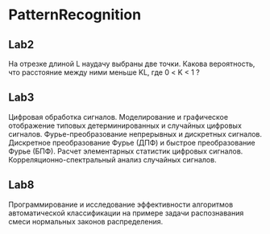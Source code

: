 # PatternRecognition

## Lab2
На отрезке длиной L наудачу выбраны две точки. Какова вероятность, что расстояние между ними меньше KL, где 0 < K < 1 ?

## Lab3
Цифровая обработка сигналов. Моделирование и графическое отображение типовых детерминированных и случайных цифровых сигналов. Фурье-преобразование непрерывных и дискретных сигналов. Дискретное преобразование Фурье (ДПФ) и быстрое преобразование Фурье (БПФ). Расчет элементарных статистик цифровых сигналов. Корреляционно-спектральный анализ случайных сигналов.

## Lab8
Программирование и исследование эффективности алгоритмов автоматической классификации на примере задачи распознавания смеси нормальных законов распределения.
